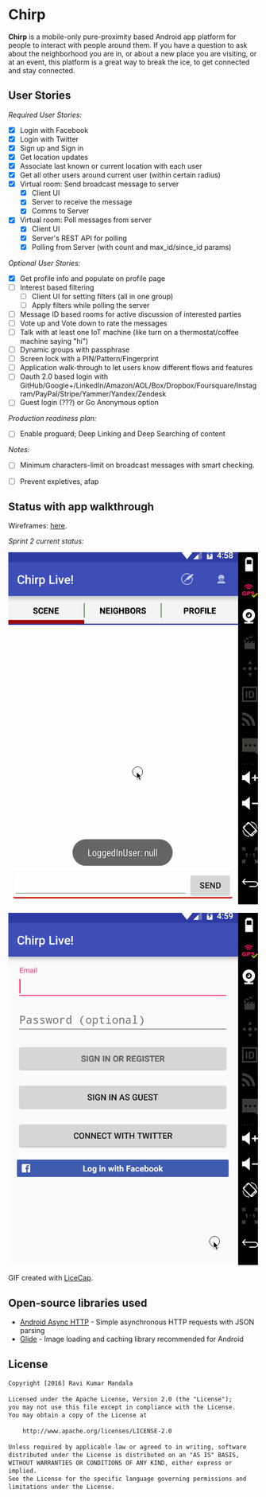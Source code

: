# Chirp

**Chirp** is a mobile-only pure-proximity based Android app platform for people to interact with people around them. If you have a question to ask about the neighborhood you are in, or about a new place you are visiting, or at an event, this platform is a great way to break the ice, to get connected and stay connected.

## User Stories

*Required User Stories:*
* [x] Login with Facebook
* [x] Login with Twitter
* [x] Sign up and Sign in
* [x] Get location updates
* [x] Associate last known or current location with each user
* [x] Get all other users around current user (within certain radius)
* [x] Virtual room: Send broadcast message to server
  * [x] Client UI
  * [x] Server to receive the message
  * [x] Comms to Server
* [x] Virtual room: Poll messages from server
  * [x] Client UI
  * [x] Server's REST API for polling
  * [x] Polling from Server (with count and max_id/since_id params) 

*Optional User Stories:*
* [x] Get profile info and populate on profile page 
* [ ] Interest based filtering
  * [ ] Client UI for setting filters (all in one group)
  * [ ] Apply filters while polling the server
* [ ] Message ID based rooms for active discussion of interested parties
* [ ] Vote up and Vote down to rate the messages
* [ ] Talk with at least one IoT machine (like turn on a thermostat/coffee machine saying "hi")
* [ ] Dynamic groups with passphrase
* [ ] Screen lock with a PIN/Pattern/Fingerprint
* [ ] Application walk-through to let users know different flows and features
* [ ] Oauth 2.0 based login with GitHub/Google+/LinkedIn/Amazon/AOL/Box/Dropbox/Foursquare/Instagram/PayPal/Stripe/Yammer/Yandex/Zendesk
* [ ] Guest login (???) or Go Anonymous option

*Production readiness plan:*
* [ ] Enable proguard; Deep Linking and Deep Searching of content

*Notes:*
* [ ] Minimum characters-limit on broadcast messages with smart checking.
* [ ] Prevent expletives, afap


## Status with app walkthrough

Wireframes: <a href="https://popapp.in/w/projects/56d7933afc8bc907550fc94c/mockups">here</a>.

*Sprint 2 current status:*


![Core functionality - Video Walkthrough](sprint2_demo.gif)


![Sign in flow - Video Walkthrough](sprint2_demo_sign_in.gif)


GIF created with [LiceCap](http://www.cockos.com/licecap/).


## Open-source libraries used

- [Android Async HTTP](https://github.com/loopj/android-async-http) - Simple asynchronous HTTP requests with JSON parsing
- [Glide](https://github.com/bumptech/glide/) - Image loading and caching library recommended for Android

## License

    Copyright [2016] Ravi Kumar Mandala

    Licensed under the Apache License, Version 2.0 (the "License");
    you may not use this file except in compliance with the License.
    You may obtain a copy of the License at

        http://www.apache.org/licenses/LICENSE-2.0

    Unless required by applicable law or agreed to in writing, software
    distributed under the License is distributed on an "AS IS" BASIS,
    WITHOUT WARRANTIES OR CONDITIONS OF ANY KIND, either express or implied.
    See the License for the specific language governing permissions and
    limitations under the License.